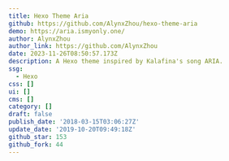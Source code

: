 ```yaml
---
title: Hexo Theme Aria
github: https://github.com/AlynxZhou/hexo-theme-aria
demo: https://aria.ismyonly.one/
author: AlynxZhou
author_link: https://github.com/AlynxZhou
date: 2023-11-26T08:50:57.173Z
description: A Hexo theme inspired by Kalafina's song ARIA.
ssg:
  - Hexo
css: []
ui: []
cms: []
category: []
draft: false
publish_date: '2018-03-15T03:06:27Z'
update_date: '2019-10-20T09:49:18Z'
github_star: 153
github_fork: 44
---
```

